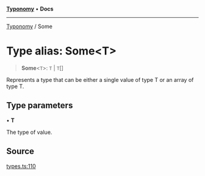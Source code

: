 [**Typonomy**](../README.md) • **Docs**

***

[Typonomy](../globals.md) / Some

# Type alias: Some\<T\>

> **Some**\<`T`\>: `T` \| `T`[]

Represents a type that can be either a single value of type T or an array of type T.

## Type parameters

• **T**

The type of value.

## Source

[types.ts:110](https://github.com/softcraft-development/typonomy/blob/fe50b8023c82b88ddae1a279519fbfc3eededb46/src/types.ts#L110)
